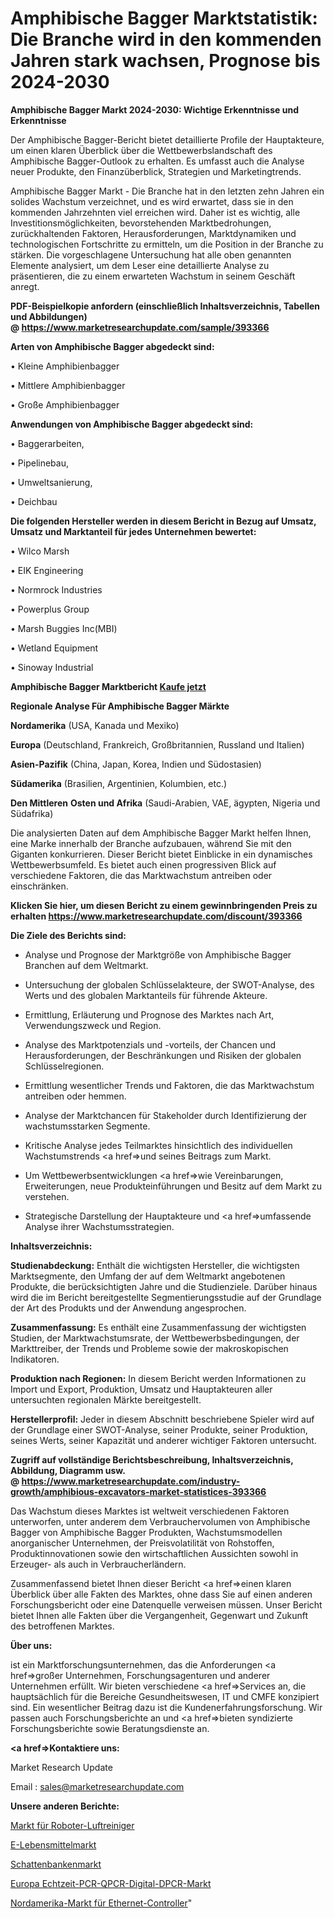 # Amphibische Bagger Marktstatistik: Die Branche wird in den kommenden Jahren stark wachsen, Prognose bis 2024-2030

<strong>Amphibische Bagger Markt 2024-2030: Wichtige Erkenntnisse und Erkenntnisse</strong>

Der Amphibische Bagger-Bericht bietet detaillierte Profile der Hauptakteure, um einen klaren Überblick über die Wettbewerbslandschaft des Amphibische Bagger-Outlook zu erhalten. Es umfasst auch die Analyse neuer Produkte, den Finanzüberblick, Strategien und Marketingtrends.

Amphibische Bagger Markt - Die Branche hat in den letzten zehn Jahren ein solides Wachstum verzeichnet, und es wird erwartet, dass sie in den kommenden Jahrzehnten viel erreichen wird. Daher ist es wichtig, alle Investitionsmöglichkeiten, bevorstehenden Marktbedrohungen, zurückhaltenden Faktoren, Herausforderungen, Marktdynamiken und technologischen Fortschritte zu ermitteln, um die Position in der Branche zu stärken. Die vorgeschlagene Untersuchung hat alle oben genannten Elemente analysiert, um dem Leser eine detaillierte Analyse zu präsentieren, die zu einem erwarteten Wachstum in seinem Geschäft anregt.

<strong><b>PDF-Beispielkopie anfordern (einschließlich Inhaltsverzeichnis, Tabellen und Abbildungen) @ </b></strong><strong><a href=https://www.marketresearchupdate.com/sample/393366><strong>https://www.marketresearchupdate.com/sample/393366</u></a></strong></strong>

<strong>Arten von Amphibische Bagger abgedeckt sind:</strong>

• Kleine Amphibienbagger

• Mittlere Amphibienbagger

• Große Amphibienbagger

<strong>Anwendungen von Amphibische Bagger abgedeckt sind:</strong>

• Baggerarbeiten,

• Pipelinebau,

• Umweltsanierung,

• Deichbau

<strong>Die folgenden Hersteller werden in diesem Bericht in Bezug auf Umsatz, Umsatz und Marktanteil für jedes Unternehmen bewertet:</strong>

• Wilco Marsh

• EIK Engineering

• Normrock Industries

• Powerplus Group

• Marsh Buggies Inc(MBI)

• Wetland Equipment

• Sinoway Industrial

<strong>Amphibische Bagger Marktbericht <a href=https://www.marketresearchupdate.com/buynow/393366>Kaufe jetzt</a></strong>

<strong>Regionale Analyse Für Amphibische Bagger Märkte</strong>

<strong>Nordamerika</strong> (USA, Kanada und Mexiko)

<strong>Europa</strong> (Deutschland, Frankreich, Großbritannien, Russland und Italien)

<strong>Asien-Pazifik</strong> (China, Japan, Korea, Indien und Südostasien)

<strong>Südamerika</strong> (Brasilien, Argentinien, Kolumbien, etc.)

<strong>Den Mittleren</strong> <strong>Osten und Afrika</strong> (Saudi-Arabien, VAE, ägypten, Nigeria und Südafrika)

Die analysierten Daten auf dem Amphibische Bagger Markt helfen Ihnen, eine Marke innerhalb der Branche aufzubauen, während Sie mit den Giganten konkurrieren. Dieser Bericht bietet Einblicke in ein dynamisches Wettbewerbsumfeld. Es bietet auch einen progressiven Blick auf verschiedene Faktoren, die das Marktwachstum antreiben oder einschränken.

<strong>Klicken Sie hier, um diesen Bericht zu einem gewinnbringenden Preis zu erhalten
</strong><strong><a href=https://www.marketresearchupdate.com/discount/393366>https://www.marketresearchupdate.com/discount/393366</b></u></strong></a>

<strong>Die Ziele des Berichts sind:</strong>

- Analyse und Prognose der Marktgröße von Amphibische Bagger Branchen auf dem Weltmarkt.

- Untersuchung der globalen Schlüsselakteure, der SWOT-Analyse, des Werts und des globalen Marktanteils für führende Akteure.

- Ermittlung, Erläuterung und Prognose des Marktes nach Art, Verwendungszweck und Region.

- Analyse des Marktpotenzials und -vorteils, der Chancen und Herausforderungen, der Beschränkungen und Risiken der globalen Schlüsselregionen.

- Ermittlung wesentlicher Trends und Faktoren, die das Marktwachstum antreiben oder hemmen.

- Analyse der Marktchancen für Stakeholder durch Identifizierung der wachstumsstarken Segmente.

- Kritische Analyse jedes Teilmarktes hinsichtlich des individuellen Wachstumstrends <a href=>und</a> seines Beitrags zum Markt.

- Um Wettbewerbsentwicklungen <a href=>wie</a> Vereinbarungen, Erweiterungen, neue Produkteinführungen und Besitz auf dem Markt zu verstehen.

- Strategische Darstellung der Hauptakteure und <a href=>umfas</a>sende Analyse ihrer Wachstumsstrategien.

<strong>Inhaltsverzeichnis:</strong>

<strong>Studienabdeckung:</strong> Enthält die wichtigsten Hersteller, die wichtigsten Marktsegmente, den Umfang der auf dem Weltmarkt angebotenen Produkte, die berücksichtigten Jahre und die Studienziele. Darüber hinaus wird die im Bericht bereitgestellte Segmentierungsstudie auf der Grundlage der Art des Produkts und der Anwendung angesprochen.

<strong>Zusammenfassung:</strong> Es enthält eine Zusammenfassung der wichtigsten Studien, der Marktwachstumsrate, der Wettbewerbsbedingungen, der Markttreiber, der Trends und Probleme sowie der makroskopischen Indikatoren.

<strong>Produktion nach Regionen:</strong> In diesem Bericht werden Informationen zu Import und Export, Produktion, Umsatz und Hauptakteuren aller untersuchten regionalen Märkte bereitgestellt.

<strong>Herstellerprofil:</strong> Jeder in diesem Abschnitt beschriebene Spieler wird auf der Grundlage einer SWOT-Analyse, seiner Produkte, seiner Produktion, seines Werts, seiner Kapazität und anderer wichtiger Faktoren untersucht.

<strong><b>Zugriff auf vollständige Berichtsbeschreibung, Inhaltsverzeichnis, Abbildung, Diagramm usw. @ </b></strong><strong><a href=https://www.marketresearchupdate.com/industry-growth/amphibious-excavators-market-statistices-393366>https://www.marketresearchupdate.com/industry-growth/amphibious-excavators-market-statistices-393366</a></strong>

Das Wachstum dieses Marktes ist weltweit verschiedenen Faktoren unterworfen, unter anderem dem Verbrauchervolumen von Amphibische Bagger von Amphibische Bagger Produkten, Wachstumsmodellen anorganischer Unternehmen, der Preisvolatilität von Rohstoffen, Produktinnovationen sowie den wirtschaftlichen Aussichten sowohl in Erzeuger- als auch in Verbraucherländern.

Zusammenfassend bietet Ihnen dieser Bericht <a href=>einen</a> klaren Überblick über alle Fakten des Marktes, ohne dass Sie auf einen anderen Forschungsbericht oder eine Datenquelle verweisen müssen. Unser Bericht bietet Ihnen alle Fakten über die Vergangenheit, Gegenwart und Zukunft des betroffenen Marktes.

<strong>Über uns:</strong>

 ist ein Marktforschungsunternehmen, das die Anforderungen <a href=>großer</a> Unternehmen, Forschungsagenturen und anderer Unternehmen erfüllt. Wir bieten verschiedene <a href=>Services</a> an, die hauptsächlich für die Bereiche Gesundheitswesen, IT und CMFE konzipiert sind. Ein wesentlicher Beitrag dazu ist die Kundenerfahrungsforschung. Wir passen auch Forschungsberichte an und <a href=>bieten</a> syndizierte Forschungsberichte sowie Beratungsdienste an.

<strong><a href=>Kontaktiere uns:</a></strong>

Market Research Update

Email : sales@marketresearchupdate.com

<strong>Unsere anderen Berichte:</strong>

<a href=https://www.linkedin.com/pulse/robotic-air-purifier-market-2023-future>Markt für Roboter-Luftreiniger</a>

<a href=https://www.linkedin.com/pulse/e-grocery-market-report-2023-top-company-trends>E-Lebensmittelmarkt</a>

<a href=https://www.linkedin.com/pulse/shadow-banking-market-outlooks-2023-size-players>Schattenbankenmarkt</a>

<a href=https://www.linkedin.com/pulse/europe-real-time-pcr-qpcr-digital-dpcr-market>Europa Echtzeit-PCR-QPCR-Digital-DPCR-Markt</a>

<a href=https://www.linkedin.com/pulse/north-america-ethernet-controllers-market-growth-possibilities>Nordamerika-Markt für Ethernet-Controller</a>"

